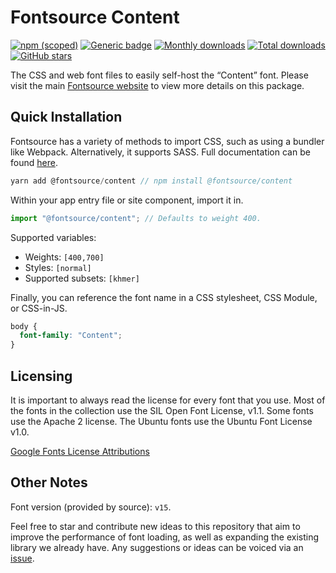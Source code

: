 # Fontsource Content

[![npm (scoped)](https://img.shields.io/npm/v/@fontsource/content?color=brightgreen)](https://www.npmjs.com/package/@fontsource/content) [![Generic badge](https://img.shields.io/badge/fontsource-passing-brightgreen)](https://github.com/fontsource/fontsource) [![Monthly downloads](https://badgen.net/npm/dm/@fontsource/content)](https://github.com/fontsource/fontsource) [![Total downloads](https://badgen.net/npm/dt/@fontsource/content)](https://github.com/fontsource/fontsource) [![GitHub stars](https://img.shields.io/github/stars/fontsource/fontsource.svg?style=social&label=Star)](https://github.com/fontsource/fontsource/stargazers)

The CSS and web font files to easily self-host the “Content” font. Please visit the main [Fontsource website](https://fontsource.org/fonts/content) to view more details on this package.

## Quick Installation

Fontsource has a variety of methods to import CSS, such as using a bundler like Webpack. Alternatively, it supports SASS. Full documentation can be found [here](https://fontsource.org/docs/introduction).

```javascript
yarn add @fontsource/content // npm install @fontsource/content
```

Within your app entry file or site component, import it in.

```javascript
import "@fontsource/content"; // Defaults to weight 400.
```

Supported variables:

- Weights: `[400,700]`
- Styles: `[normal]`
- Supported subsets: `[khmer]`

Finally, you can reference the font name in a CSS stylesheet, CSS Module, or CSS-in-JS.

```css
body {
  font-family: "Content";
}
```

## Licensing

It is important to always read the license for every font that you use.
Most of the fonts in the collection use the SIL Open Font License, v1.1. Some fonts use the Apache 2 license. The Ubuntu fonts use the Ubuntu Font License v1.0.

[Google Fonts License Attributions](https://fonts.google.com/attribution)

## Other Notes

Font version (provided by source): `v15`.

Feel free to star and contribute new ideas to this repository that aim to improve the performance of font loading, as well as expanding the existing library we already have. Any suggestions or ideas can be voiced via an [issue](https://github.com/fontsource/fontsource/issues).
